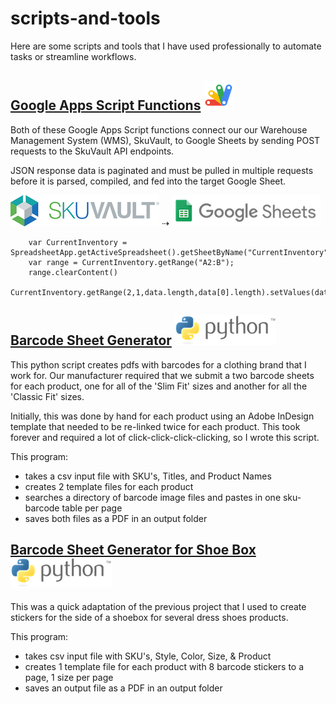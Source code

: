 # scripts-and-tools

Here are some scripts and tools that I have used professionally to automate tasks or streamline workflows.

## [Google Apps Script Functions](https://github.com/mhelltt/tools/tree/main/google-apps-script) ![google apps script logo](https://github.com/mhelltt/scripts-and-tools/blob/main/images/gapps-script-logo.png)
Both of these Google Apps Script functions connect our our Warehouse Management System (WMS), SkuVault, to Google Sheets by sending POST requests to the SkuVault API endpoints. 

JSON response data is paginated and must be pulled in multiple requests before it is parsed, compiled, and fed into the target Google Sheet.

![skuvault logo](https://github.com/mhelltt/scripts-and-tools/blob/main/images/skuvault-logo.png) ⇢ ![google sheets logo](https://github.com/mhelltt/scripts-and-tools/blob/main/images/google-sheets-logo.png)

```
    var CurrentInventory = SpreadsheetApp.getActiveSpreadsheet().getSheetByName("CurrentInventory");
    var range = CurrentInventory.getRange("A2:B");
    range.clearContent()
    CurrentInventory.getRange(2,1,data.length,data[0].length).setValues(data)
```

## [Barcode Sheet Generator](https://github.com/mhelltt/tools/tree/main/barcodes) ![python](https://github.com/mhelltt/scripts-and-tools/blob/main/images/python-logo.png)
This python script creates pdfs with barcodes for a clothing brand that I work for. Our manufacturer required that we submit a two barcode sheets for each product, one for all of the 'Slim Fit' sizes and another for all the 'Classic Fit' sizes.

Initially, this was done by hand for each product using an Adobe InDesign template that needed to be re-linked twice for each product. This took forever and required a lot of click-click-click-clicking, so I wrote this script.

This program:  
* takes a csv input file with SKU's, Titles, and Product Names
* creates 2 template files for each product
* searches a directory of barcode image files and pastes in one sku-barcode table per page
* saves both files as a PDF in an output folder

## [Barcode Sheet Generator for Shoe Box](https://github.com/mhelltt/tools/tree/main/barcodes-shoes) ![python](https://github.com/mhelltt/scripts-and-tools/blob/main/images/python-logo.png)
This was a quick adaptation of the previous project that I used to create stickers for the side of a shoebox for several dress shoes products.

This program:
* takes csv input file with SKU's, Style, Color, Size, & Product
* creates 1 template file for each product with 8 barcode stickers to a page, 1 size per page
* saves an output file as a PDF in an output folder
